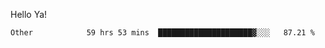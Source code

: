 Hello Ya!

<!--START_SECTION:waka-->

```text
Other            59 hrs 53 mins  █████████████████████▓░░░   87.21 %
```

<!--END_SECTION:waka-->
